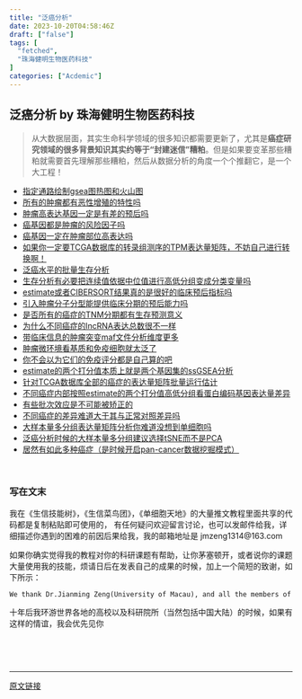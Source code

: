 ```yaml
---
title: "泛癌分析"
date: 2023-10-20T04:58:46Z
draft: ["false"]
tags: [
  "fetched",
  "珠海健明生物医药科技"
]
categories: ["Acdemic"]
---
```

泛癌分析 by 珠海健明生物医药科技
------
<div><section data-tool="mdnice编辑器" data-website="https://www.mdnice.com"><blockquote data-tool="mdnice编辑器"><p>从大数据层面，其实生命科学领域的很多知识都需要更新了，尤其是<strong>癌症研究领域的很多背景知识其实约等于“封建迷信”糟粕</strong>。但是如果要变革那些糟粕就需要首先理解那些糟粕，然后从数据分析的角度一个个推翻它，是一个大工程！</p></blockquote></section><section data-tool="mdnice编辑器" data-website="https://www.mdnice.com" mstvisible="3"><ul data-tool="mdnice编辑器"><li><section><a href="http://mp.weixin.qq.com/s?__biz=MzAxMDkxODM1Ng==&amp;mid=2247515415&amp;idx=1&amp;sn=4bd543cd6bd34a9bb040e243f8ed6422&amp;chksm=9b4bfdacac3c74bac1f37cfc39506ec6ba69ed94b6b9d86c27a653f7e5aeb47aa25187aa5650&amp;scene=21#wechat_redirect" msttexthash="65888394" msthash="152" data-linktype="2">指定通路绘制gsea图热图和火山图</a></section></li><li><section><a href="http://mp.weixin.qq.com/s?__biz=MzAxMDkxODM1Ng==&amp;mid=2247515384&amp;idx=1&amp;sn=4709e9e984aeb6961ba2aff70353574d&amp;chksm=9b4bfc43ac3c75550ae22e75c80c5af3be85689cd8535c7d4a9351d19a5b6b60e87e9f1fce09&amp;scene=21#wechat_redirect" msttexthash="74153716" msthash="153" data-linktype="2">所有的肿瘤都有恶性增殖的特性吗</a></section></li><li><section><a href="http://mp.weixin.qq.com/s?__biz=MzAxMDkxODM1Ng==&amp;mid=2247515155&amp;idx=1&amp;sn=cd7c4f80ea4b58889142c10c2b8ebf09&amp;chksm=9b4bfca8ac3c75be1748364a07540947d4f7ff74034e1f5d3e7265d56e8718ab70b7ae9372f6&amp;scene=21#wechat_redirect" msttexthash="82636866" msthash="154" data-linktype="2">肿瘤高表达基因一定是有差的预后吗</a></section></li><li><section><a href="http://mp.weixin.qq.com/s?__biz=MzAxMDkxODM1Ng==&amp;mid=2247515136&amp;idx=1&amp;sn=359f98e5c2c34fc54f3e6aabda8add5f&amp;chksm=9b4bfcbbac3c75ade0f08ebf10eb37c638cf4f0da3cddcda7b2d147cf8c6bfd8fa188cbb5b5f&amp;scene=21#wechat_redirect" msttexthash="63380122" msthash="155" data-linktype="2">癌基因都是肿瘤的风险因子吗</a></section></li><li><section><a href="http://mp.weixin.qq.com/s?__biz=MzAxMDkxODM1Ng==&amp;mid=2247515098&amp;idx=1&amp;sn=5a82ae24808db4722118a1f01687e223&amp;chksm=9b4bfb61ac3c72770e38c4b9e0fd68d4ebe30165ee2120e656f1349e1e090dcb4865999210fd&amp;scene=21#wechat_redirect" msttexthash="71278727" msthash="156" data-linktype="2">癌基因一定在肿瘤部位高表达吗</a></section></li><li><section><a href="http://mp.weixin.qq.com/s?__biz=MzAxMDkxODM1Ng==&amp;mid=2247508798&amp;idx=1&amp;sn=3fbbc1c173aa188db4e80de257ffb861&amp;chksm=9b4be385ac3c6a9318426b1f2eef05550a330578d0a5060d520e185fbe027f0b961e6f947592&amp;scene=21#wechat_redirect" msttexthash="373482577" msthash="157" data-linktype="2">如果你一定要TCGA数据库的转录组测序的TPM表达量矩阵，不妨自己进行转换啊！</a></section></li><li><section><a href="http://mp.weixin.qq.com/s?__biz=MzAxMDkxODM1Ng==&amp;mid=2247507888&amp;idx=1&amp;sn=8cb5af1e75e95a2ce5dcc59dcd963db7&amp;chksm=9b4b9f0bac3c161dda4d9992cbfbe3f702b1ca4ab23183ae0dcc802a302eb90c282d52d42c9d&amp;scene=21#wechat_redirect" msttexthash="46892612" msthash="158" data-linktype="2">泛癌水平的批量生存分析</a></section></li><li><section><a href="http://mp.weixin.qq.com/s?__biz=MzAxMDkxODM1Ng==&amp;mid=2247507326&amp;idx=1&amp;sn=99e602f0d951e20bbafffc6458a7b94c&amp;chksm=9b4b9dc5ac3c14d3661f505b0d2b60bcea58ac6855b9b063d8d967b3a3be5820485ad8fe7ed4&amp;scene=21#wechat_redirect" msttexthash="211284606" msthash="159" data-linktype="2">生存分析有必要把连续值依据中位值进行高低分组变成分类变量吗</a></section></li><li><section><a href="http://mp.weixin.qq.com/s?__biz=MzAxMDkxODM1Ng==&amp;mid=2247507308&amp;idx=1&amp;sn=ae67ed2b3409264a9f43435475d3cc95&amp;chksm=9b4b9dd7ac3c14c1e32bb85d445de33ffe3a97be7f322ba09a3e94c25ace502145cb7b4225c0&amp;scene=21#wechat_redirect" msttexthash="183147835" msthash="160" data-linktype="2">estimate或者CIBERSORT结果真的是很好的临床预后指标吗</a></section></li><li><section><a href="http://mp.weixin.qq.com/s?__biz=MzAxMDkxODM1Ng==&amp;mid=2247507308&amp;idx=2&amp;sn=4d6e4f31474dcaaf6a583f91c0148ae7&amp;chksm=9b4b9dd7ac3c14c10ba7655ced99396d25a5e4a490a90133f573ffc409e2bcf39bfd5821821b&amp;scene=21#wechat_redirect" msttexthash="118533987" msthash="161" data-linktype="2">引入肿瘤分子分型能提供临床分期的预后能力吗</a></section></li><li><section><a href="http://mp.weixin.qq.com/s?__biz=MzAxMDkxODM1Ng==&amp;mid=2247507278&amp;idx=1&amp;sn=c8311f2ad96116c76bb35c2d8ec225d4&amp;chksm=9b4b9df5ac3c14e3f72032b0dfe43df6832c14ddaf497b514915bc59ada92419c010b753a528&amp;scene=21#wechat_redirect" msttexthash="111282535" msthash="162" data-linktype="2">是否所有的癌症的TNM分期都有生存预测意义</a></section></li><li><section><a href="http://mp.weixin.qq.com/s?__biz=MzAxMDkxODM1Ng==&amp;mid=2247506983&amp;idx=1&amp;sn=5dd6530714964b614c7237fd2697be02&amp;chksm=9b4b9c9cac3c158a93846225350d6842af23fea3bc969a364383a7f51c034ad1949f6ab3ca4e&amp;scene=21#wechat_redirect" msttexthash="94347851" msthash="163" data-linktype="2">为什么不同癌症的lncRNA表达总数很不一样</a></section></li><li><section><a href="http://mp.weixin.qq.com/s?__biz=MzAxMDkxODM1Ng==&amp;mid=2247506881&amp;idx=1&amp;sn=a7743e3ce39cd892f3328acba6040411&amp;chksm=9b4b9b7aac3c126c473b3ff508814e89c05b208592dc6b89a479930ad89362183995f192b85e&amp;scene=21#wechat_redirect" msttexthash="100893000" msthash="164" data-linktype="2">带临床信息的肿瘤突变maf文件分析维度更多</a></section></li><li><section><a href="http://mp.weixin.qq.com/s?__biz=MzAxMDkxODM1Ng==&amp;mid=2247506811&amp;idx=1&amp;sn=e28d4c762094f7f3e00b729d7fd33c69&amp;chksm=9b4b9bc0ac3c12d68c5d8b641f65f90042af8c1e307a63c9e314d3c43399fe01a6f43c2019ff&amp;scene=21#wechat_redirect" msttexthash="88535551" msthash="165" data-linktype="2">肿瘤微环境看基质和免疫细胞就太泛了</a></section></li><li><section><a href="http://mp.weixin.qq.com/s?__biz=MzAxMDkxODM1Ng==&amp;mid=2247506811&amp;idx=2&amp;sn=a3e9c8e511709793f263b0cbf36bfd56&amp;chksm=9b4b9bc0ac3c12d60c67ce87250c4c202433e603b795e7086b44661133101b308e584971bc23&amp;scene=21#wechat_redirect" msttexthash="105376024" msthash="166" data-linktype="2">你不会以为它们的免疫评分都是自己算的吧</a></section></li><li><section><a href="http://mp.weixin.qq.com/s?__biz=MzAxMDkxODM1Ng==&amp;mid=2247506740&amp;idx=3&amp;sn=46e12b5bc3413e52f544c6846481dfb3&amp;chksm=9b4b9b8fac3c1299486c3d36115ad0e58b91d2a6c64cdafec54707cee6d19819708b565a0ff6&amp;scene=21#wechat_redirect" msttexthash="152109386" msthash="167" data-linktype="2">estimate的两个打分值本质上就是两个基因集的ssGSEA分析</a></section></li><li><section><a href="http://mp.weixin.qq.com/s?__biz=MzAxMDkxODM1Ng==&amp;mid=2247506712&amp;idx=1&amp;sn=2700187268c3af5448eb4c236aa6c684&amp;chksm=9b4b9ba3ac3c12b5105019d4eb27e30e166d3c9bec3af1c8bf1df7bc8e43dac85c953c49ac34&amp;scene=21#wechat_redirect" msttexthash="191496604" msthash="168" data-linktype="2">针对TCGA数据库全部的癌症的表达量矩阵批量运行估计</a></section></li><li><section><a href="http://mp.weixin.qq.com/s?__biz=MzAxMDkxODM1Ng==&amp;mid=2247506712&amp;idx=2&amp;sn=33cbb66d8c21a484a9c5e61924078e4d&amp;chksm=9b4b9ba3ac3c12b5bb0453b5890cddde330675f89b72c316b67b9e004cde6fb35304c2b5d1fc&amp;scene=21#wechat_redirect" msttexthash="300097772" msthash="169" data-linktype="2">不同癌症内部按照estimate的两个打分值高低分组看蛋白编码基因表达量差异</a></section></li><li><section><a href="http://mp.weixin.qq.com/s?__biz=MzAxMDkxODM1Ng==&amp;mid=2247506655&amp;idx=1&amp;sn=e2ab955d449d75be01526dabb356c7bc&amp;chksm=9b4b9a64ac3c137251be86cac2967083f622a5341358ba27aca385adb1d674117c7bd624e83c&amp;scene=21#wechat_redirect" msttexthash="67202694" msthash="170" data-linktype="2">有些批次效应是不可能被矫正的</a></section></li><li><section><a href="http://mp.weixin.qq.com/s?__biz=MzAxMDkxODM1Ng==&amp;mid=2247506617&amp;idx=1&amp;sn=a333db7dd04e50acea913aa71834f39e&amp;chksm=9b4b9a02ac3c13142ab6eff5070619f1ff0222907ccb6fb60b24361c2d82aa6fa99ad1505056&amp;scene=21#wechat_redirect" msttexthash="108783623" msthash="171" data-linktype="2">不同癌症的差异难道大于其与正常对照差异吗</a></section></li><li><section><a href="http://mp.weixin.qq.com/s?__biz=MzAxMDkxODM1Ng==&amp;mid=2247506597&amp;idx=1&amp;sn=20631d0d94d085324cd455e526413bf4&amp;chksm=9b4b9a1eac3c13081bd1f5d4404d66eaf617f2eba5b14a8ec500b56bca5c80452776c007cc23&amp;scene=21#wechat_redirect" msttexthash="165592115" msthash="172" data-linktype="2">大样本量多分组表达量矩阵分析你难道没想到单细胞吗</a></section></li><li><section><a href="http://mp.weixin.qq.com/s?__biz=MzAxMDkxODM1Ng==&amp;mid=2247506577&amp;idx=1&amp;sn=3a8cb76d0df814701ee78642904ae33f&amp;chksm=9b4b9a2aac3c133c1cc7c9523519edcfd2d9eb36fad81c9e350d8d4da736d2834b2bc65629eb&amp;scene=21#wechat_redirect" msttexthash="132399722" msthash="173" data-linktype="2">泛癌分析时候的大样本量多分组建议选择tSNE而不是PCA</a></section></li><li><section><a href="http://mp.weixin.qq.com/s?__biz=MzAxMDkxODM1Ng==&amp;mid=2247506519&amp;idx=1&amp;sn=4ad9c8bc26c86eafcdaf4bcdc60e9439&amp;chksm=9b4b9aecac3c13fae6379f9946d0299bafe75113368f37656b00c6ca0021d153a41dfb63af12&amp;scene=21#wechat_redirect" msttexthash="179667358" msthash="174" data-linktype="2">居然有如此多种癌症（是时候开启pan-cancer数据挖掘模式）</a><span></span></section></li></ul></section><p><br></p><h3 data-tool="mdnice编辑器"><span>写在文末</span></h3><p data-tool="mdnice编辑器"><span>我在《生信技能树》，《</span>生信菜鸟团<span>》，《单细胞天地》的大量推文教程里面共享的代码都是复制粘贴即可使用的， 有任何疑问欢迎留言讨论，也可以发邮件给我，详细描述你遇到的困难的前因后果给我，我的邮箱地址是 jmzeng1314@163.com</span></p><p data-tool="mdnice编辑器">如果你确实觉得我的教程对你的科研课题有帮助，让你茅塞顿开，或者说你的课题大量使用我的技能，烦请日后在发表自己的成果的时候，加上一个简短的致谢，如下所示：</p><pre data-tool="mdnice编辑器"><span></span><code>We thank Dr.Jianming Zeng(University of Macau), and all the members of his bioinformatics team, biotrainee, <span>for</span> generously sharing their experience and codes.<br></code></pre><p data-tool="mdnice编辑器">十年后我环游世界各地的高校以及科研院所（当然包括中国大陆）的时候，如果有这样的情谊，我会优先见你</p><p><br></p><p><br></p><p><mp-style-type data-value="3"></mp-style-type></p></div>  
<hr>
<a href="https://mp.weixin.qq.com/s/tw_6DAHG8gWYKs3ungHlYQ",target="_blank" rel="noopener noreferrer">原文链接</a>
